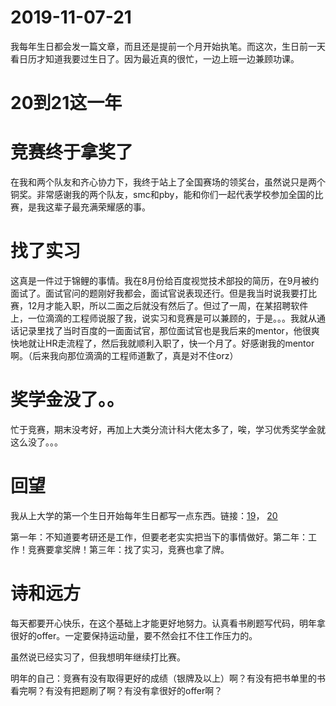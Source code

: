 # 2019-11-07-21

我每年生日都会发一篇文章，而且还是提前一个月开始执笔。而这次，生日前一天看日历才知道我要过生日了。因为最近真的很忙，一边上班一边兼顾功课。

# **20到21这一年**

# **竞赛终于拿奖了**

在我和两个队友和齐心协力下，我终于站上了全国赛场的领奖台，虽然说只是两个铜奖。非常感谢我的两个队友，smc和pby，能和你们一起代表学校参加全国的比赛，是我这辈子最充满荣耀感的事。

# **找了实习**

这真是一件过于锦鲤的事情。我在8月份给百度视觉技术部投的简历，在9月被约面试了。面试官问的题刚好我都会，面试官说表现还行。但是我当时说我要打比赛，12月才能入职，所以二面之后就没有然后了。但过了一周，在某招聘软件上，一位滴滴的工程师说服了我，说实习和竞赛是可以兼顾的，于是。。。我就从通话记录里找了当时百度的一面面试官，那位面试官也是我后来的mentor，他很爽快地就让HR走流程了，然后我就顺利入职了，快一个月了。好感谢我的mentor啊。（后来我向那位滴滴的工程师道歉了，真是对不住orz）

# **奖学金没了。。**

忙于竞赛，期末没考好，再加上大类分流计科大佬太多了，唉，学习优秀奖学金就这么没了。。。

# **回望**

我从上大学的第一个生日开始每年生日都写一点东西。链接：[19](https://www.jianshu.com/p/9a04a4f3066d)， [20](https://www.jianshu.com/p/1299a7a1b477)

第一年：不知道要考研还是工作，但要老老实实把当下的事情做好。第二年：工作！竞赛要拿奖牌！第三年：找了实习，竞赛也拿了牌。

# **诗和远方**

每天都要开心快乐，在这个基础上才能更好地努力。认真看书刷题写代码，明年拿很好的offer。一定要保持运动量，要不然会扛不住工作压力的。

虽然说已经实习了，但我想明年继续打比赛。

明年的自己：竞赛有没有取得更好的成绩（银牌及以上）啊？有没有把书单里的书看完啊？有没有把题刷了啊？有没有拿很好的offer啊？